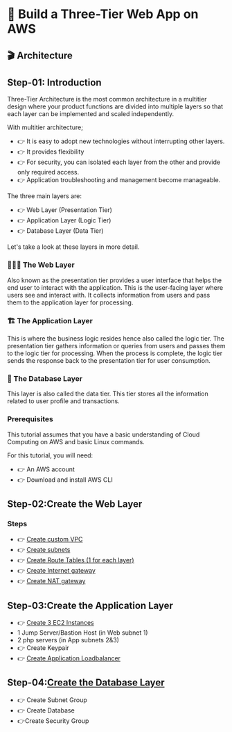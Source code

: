 # 📌 Build a Three-Tier Web App on AWS
## 🎬 Architecture

## Step-01: Introduction

Three-Tier Architecture is the most common architecture in a multitier design where your product functions are divided into multiple layers so that each layer can be implemented and scaled independently.

With multitier architecture;
- 👉 It is easy to adopt new technologies without interrupting other layers.
- 👉 It provides flexibility
- 👉 For security, you can isolated each layer from the other and provide only required access.
- 👉 Application troubleshooting and management become manageable.

The three main layers are:
- 👉 Web Layer (Presentation Tier)
- 👉 Application Layer (Logic Tier)
- 👉 Database Layer (Data Tier)

Let's take a look at these layers in more detail.

### 👨🏾‍💻 The Web Layer

Also known as the presentation tier provides a user interface that helps the end user to interact with the application. This is the user-facing layer where users see and interact with. It collects information from users and pass them to the application layer for processing.

### 🏗️ The Application Layer

This is where the business logic resides hence also called the logic tier. The presentation tier gathers information or queries from users and passes them to the logic tier for processing. When the process is complete, the logic tier sends the response back to the presentation tier for user consumption.

### 💾 The Database Layer

This layer is also called the data tier. This tier stores all the information related to user profile and transactions.

### Prerequisites

This tutorial assumes that you have a basic understanding of Cloud Computing on AWS and basic Linux commands.

For this tutorial, you will need:
- 👉 An AWS account
- 👉 Download and install AWS CLI

  
## Step-02:Create the Web Layer

### Steps

- 👉 [Create custom VPC](https://github.com/Sulemoore/AWS-Projects/blob/master/Compute/Three-Tier%20Web%20App/Project-Instructions/Create%20VPC.md)
- 👉 [Create subnets](https://github.com/Sulemoore/AWS-Projects/blob/master/Compute/Three-Tier%20Web%20App/Project-Instructions/Create%20Subnets.md)
- 👉 [Create Route Tables (1 for each layer)](https://github.com/Sulemoore/AWS-Projects/blob/master/Compute/Three-Tier%20Web%20App/Project-Instructions/Create%20Route%20Tables.md)
- 👉 [Create Internet gateway](https://github.com/Sulemoore/AWS-Projects/blob/master/Compute/Three-Tier%20Web%20App/Project-Instructions/Create%20Internet%20Gateway.md)
- 👉 [Create NAT gateway](https://github.com/Sulemoore/AWS-Projects/blob/master/Compute/Three-Tier%20Web%20App/Project-Instructions/Create%20NAT%20Gateway.md)

## Step-03:Create the Application Layer
- 👉 [Create 3 EC2 Instances](https://github.com/Sulemoore/AWS-Projects/blob/master/Compute/Three-Tier%20Web%20App/Create-Servers/Bastion%20Host.md)
- 1 Jump Server/Bastion Host (in Web subnet 1)
- 2 php servers (in App subnets 2&3)
- 👉 Create Keypair
- 👉 [Create Application Loadbalancer](https://github.com/Sulemoore/AWS-Projects/blob/master/Compute/Three-Tier%20Web%20App/Load-Balancer/Create%20Load%20Balancer.md)

## Step-04:[Create the Database Layer](https://github.com/Sulemoore/AWS-Projects/blob/master/Compute/Three-Tier%20Web%20App/RDS-Database/Create%20DB.md)

- 👉 Create Subnet Group
- 👉 Create Database
- 👉Create Security Group




